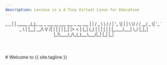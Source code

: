 ```yaml
---
description: Levinux is a A Tiny Virtual Linux for Education
---
```

<header> _               _                                       
| |    _____   _(_)_ __  _   ___  __  ___ ___  _ __ ___  
| |   / _ \ \ / / | '_ \| | | \ \/ / / __/ _ \| '_ ` _ \ 
| |__|  __/\ V /| | | | | |_| |>  < | (_| (_) | | | | | |
|_____\___| \_/ |_|_| |_|\__,_/_/\_(_)___\___/|_| |_| |_|</header>                                           
# Welcome to {{ site.tagline }}

